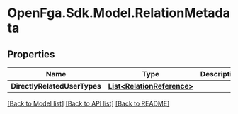 # OpenFga.Sdk.Model.RelationMetadata

## Properties

Name | Type | Description | Notes
------------ | ------------- | ------------- | -------------
**DirectlyRelatedUserTypes** | [**List&lt;RelationReference&gt;**](RelationReference.md) |  | [optional] 

[[Back to Model list]](../README.md#models) [[Back to API list]](../README.md#api-endpoints) [[Back to README]](../README.md)

